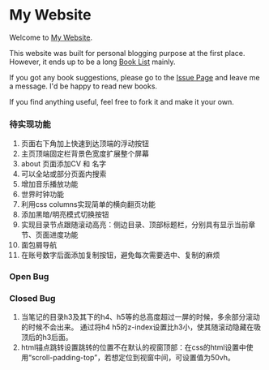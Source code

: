 # My Website

Welcome to [My Website](https://lovefluffy.github.io).

This website was built for personal blogging purpose at the first place. However, it ends up to be a long [Book List](https://lovefluffy.github.io/booknotes/myBooklist.html)  mainly.

If you got any book suggestions, please go to the [Issue Page](https://github.com/loveFluffy/loveFluffy.github.io/issues) and leave me a message. I'd be happy to read new books.

If you find anything useful, feel free to fork it and make it your own.

### 待实现功能

1. 页面右下角加上快速到达顶端的浮动按钮
2. 主页顶端固定栏背景色宽度扩展整个屏幕
3. about 页面添加CV 和 名字
4. 可以全站或部分页面内搜索
5. 增加音乐播放功能
6. 世界时钟功能
7. 利用css columns实现简单的横向翻页功能
8. 添加黑暗/明亮模式切换按钮
9. 实现目录节点跟随滚动高亮：侧边目录、顶部标题栏，分别具有显示当前章节、页面进度功能
10. 面包屑导航
11. 在账号数字后面添加复制按钮，避免每次需要选中、复制的麻烦

### Open Bug



### Closed Bug

1. 当笔记的目录h3及其下的h4、h5等的总高度超过一屏的时候，多余部分滚动的时候不会出来。
通过将h4 h5的z-index设置比h3小，使其随滚动隐藏在吸顶后的h3后面。
2. html锚点跳转设置跳转的位置不在默认的视窗顶部：在css的html设置中使用“scroll-padding-top”，若想定位到视窗中间，可设置值为50vh。